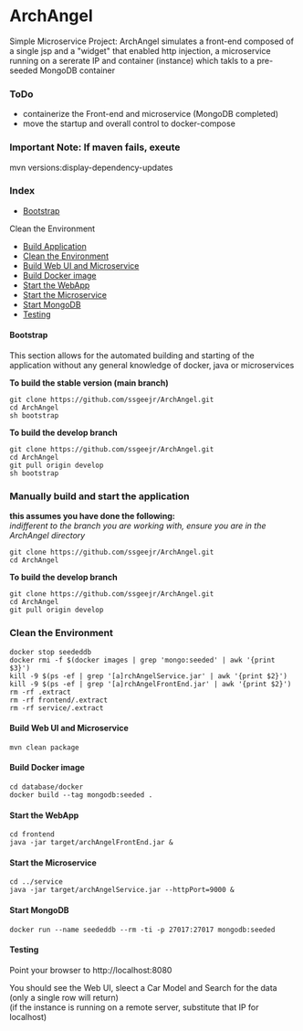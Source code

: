 # ArchAngel
Simple Microservice Project: ArchAngel simulates a front-end composed of a single jsp and a "widget" that enabled http injection, a microservice running on a sererate IP and container (instance) which takls to a pre-seeded MongoDB container

### ToDo

* containerize the Front-end and microservice (MongoDB completed)
* move the startup and overall control to docker-compose


### Important Note: If maven fails, exeute  
mvn versions:display-dependency-updates

### Index
* [Bootstrap](#bootstrap)

Clean the Environment
* [Build Application](#manually-build-and-start-the-application)
* [Clean the Environment](#clean-the-environment)
* [Build Web UI and Microservice](#build-web-ui-and-microservice)
* [Build Docker image](#build-docker-image)
* [Start the WebApp](#start-the-webapp)
* [Start the Microservice](#start-the-microservice)
* [Start MongoDB](#start-mongodb)
* [Testing](#testing)

#### Bootstrap
This section allows for the automated building and starting of the application without any general knowledge of docker, java or microservices

**To build the stable version (main branch)**

```
git clone https://github.com/ssgeejr/ArchAngel.git  
cd ArchAngel  
sh bootstrap
```

**To build the develop branch**

```
git clone https://github.com/ssgeejr/ArchAngel.git  
cd ArchAngel  
git pull origin develop  
sh bootstrap
```

### Manually build and start the application

**this assumes you have done the following:**  
*indifferent to the branch you are working with, ensure you are in the ArchAngel directory*

```
git clone https://github.com/ssgeejr/ArchAngel.git  
cd ArchAngel  
```

**To build the develop branch**

```
git clone https://github.com/ssgeejr/ArchAngel.git  
cd ArchAngel  
git pull origin develop  
```


### Clean the Environment

```
docker stop seededdb
docker rmi -f $(docker images | grep 'mongo:seeded' | awk '{print $3}')
kill -9 $(ps -ef | grep '[a]rchAngelService.jar' | awk '{print $2}')
kill -9 $(ps -ef | grep '[a]rchAngelFrontEnd.jar' | awk '{print $2}')
rm -rf .extract
rm -rf frontend/.extract
rm -rf service/.extract
```

#### Build Web UI and Microservice

```
mvn clean package  
```

#### Build Docker image

```
cd database/docker
docker build --tag mongodb:seeded .
```

#### Start the WebApp

```
cd frontend
java -jar target/archAngelFrontEnd.jar &
```

#### Start the Microservice

```
cd ../service
java -jar target/archAngelService.jar --httpPort=9000 & 
```

#### Start MongoDB

```
docker run --name seededdb --rm -ti -p 27017:27017 mongodb:seeded
```

#### Testing
Point your browser to http://localhost:8080  

You should see the Web UI, sleect a Car Model and Search for the data (only a single row will return)  
(if the instance is running on a remote server, substitute that IP for localhost)  

